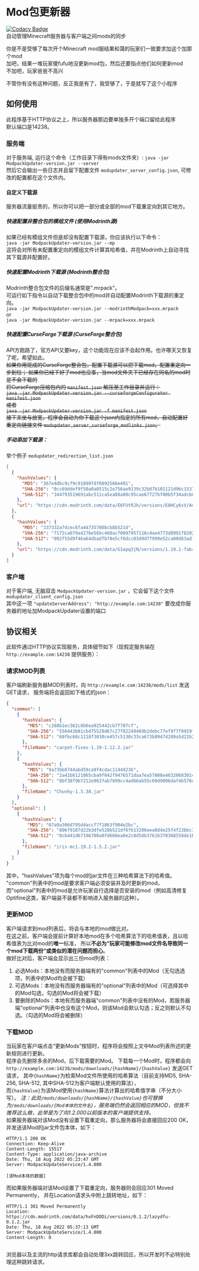 # Mod包更新器
[![Codacy Badge](https://app.codacy.com/project/badge/Grade/3fea904a0c874f7bb9222fc2eafc04c4)](https://www.codacy.com/gh/Micrafast/ModpackUpdater/dashboard?utm_source=github.com&amp;utm_medium=referral&amp;utm_content=Micrafast/ModpackUpdater&amp;utm_campaign=Badge_Grade)  
自动管理Minecraft服务器与客户端之间mods的同步

你是不是受够了每次开个Minecraft mod服结果和蔼的玩家们一致要求加这个加那个mod  
加吧，结果一堆玩家傻fufu地没更新mod包，然后还要指点他们如何更新mod  
不加吧，玩家爸爸不高兴

不管你有没有这种问题，反正我是有了，我受够了，于是就写了这个小程序

## 如何使用

此程序基于HTTP协议之上，所以服务器那边要单独多开个端口留给此程序  
默认端口是14238。  

### 服务端
对于服务端, 运行这个命令（工作目录下得有mods文件夹）:
``java -jar ModpackUpdater-version.jar --server``  
然后它会输出一些日志并且留下配置文件
``modupdater_server_config.json``, 
可修改的配置都在这个文件内。
#### 自定义下载源
服务器流量挺贵的，所以你可以把一部分或全部的mod下载重定向到其它地方。
##### 快速配置非整合包的模组文件 (使用Modrinth源)
如果已经有模组文件但是却没有配置下载源，你应该执行以下命令：    
``java -jar ModpackUpdater-version.jar --mp``  
这将会对所有未配置重定向的模组文件计算其哈希值，并在Modrinth上自动寻找其下载源并配置好。
##### 快速配置Modrinth下载源 (Modrinth整合包)
Modrinth整合包文件的后缀名通常是".mrpack"。  
可运行如下指令以自动下载整合包中的mod并自动配置Modrinth下载源的重定向。  
``java -jar ModpackUpdater-version.jar --modrinthModpack=xxx.mrpack``  
or  
``java -jar ModpackUpdater-version.jar --mrpack=xxx.mrpack``
##### 快速配置CurseForge下载源 (CurseForge整合包)
API方跑路了，官方API又要key，这个功能现在应该不会起作用。也许哪天又恢复了呢，希望如此。  
~~如果你用现成的CurseForge整合包，配置下载源可以把下载mod，配置重定向一步到位；
如果你已经下好了mod也没事，当mod文件夹下已经存在同名的mod时是不会下载的  
将CurseForge压缩包内的 ``manifest.json`` 解压至工作目录并运行：  
``java -jar ModpackUpdater-version.jar --curseforgeConfigurator manifest.json``  
或者  
``java -jar ModpackUpdater-version.jar -f manifest.json``  
接下来坐与放宽，程序会自动为你下载这个json内指定的所有mod，自动配置好重定向链接文件
``modupdater_server_curseforge_modlinks.json``。~~
##### 手动添加下载源：
举个例子 ``modupdater_redirection_list.json``
````json
[
  {
    "hashValues": {
      "MD5": "367e4dbc9cf9c918997df0892566e491",
      "SHA-256": "0cc69ddef9f50a0a0515c2e756ae9139c32b07b101121d96c153775dcc0ad174",
      "SHA-512": "344793519691abc511ca5ea88a00c95cae67727bf00b5f34adcb07b97b24f19e034c9a12c6cfcaa2c7f43eab193e8abe28cd437aeb9148eeb1258f7c78473099"
    },
    "url": "https://cdn.modrinth.com/data/E6FUtRJh/versions/E0HCy6sV/Adorn-3.8.1%2B1.19.2-fabric.jar"
  },
  {
    "hashValues": {
      "MD5": "337332a7dcec6fa44735700bcb8b521d",
      "SHA-256": "7172ca079a4276e56bc460acf0097957116c4ae4773d890178202425ce24dfb8",
      "SHA-512": "092f55d9f46a64dbadfb78e5cf6dcc03d9d77999e52ca00d63adff8fe39166bcf24eb254a2bc6257e95a118bad6912ce56cfe8fb71793f3034226e7f0243f2ac"
    },
    "url": "https://cdn.modrinth.com/data/G1epq3jN/versions/1.19.1-fabric0.58.5-1.3.1/advancementinfo-1.19.1-fabric0.58.5-1.3.1.jar"
  }
]
````

### 客户端
对于客户端, 无脑双击
``ModpackUpdater-version.jar`` ，它会留下这个文件
``modupdater_client_config.json``  
其中这一项
``"updateServerAddress": "http://example.com:14238"``
要改成你服务器的地址加ModpackUpdater设置的端口

## 协议相关
此软件通过HTTP协议实现服务，具体细节如下（现假定服务端在 `http://example.com:14238` 提供服务）：
### 请求MOD列表
客户端刷新服务器MOD列表时，向 `http://example.com:14238/mods/list` 发送GET请求，
服务端将会返回如下格式的json：
````json
{
  "common": [
    {
      "hashValues": {
        "MD5": "c268b1ec362c8b6ea925442cb7f707cf",
        "SHA-256": "550443b81cbd75528d67c27f82249469b2debc77ef9f7f8919f88a0320ed6f69",
        "SHA-512": "68fbc68c1118f3030ce457c5130c33ca673b8947d289a5d22b216b0b78cc5295260fe8954c9efa36d2f1274c7081bf5cdf65d9499e05f5c6e63c0be9e3e249f5"
      },
      "fileName": "carpet-fixes-1.19-1.12.2.jar"
    },
    {
      "hashValues": {
        "MD5": "9a73bb8744abd59ca9f4cdac1144d23b",
        "SHA-256": "2a41b6121065cba9f642f9476571daa7ea57808e46320683014d44e352a51056",
        "SHA-512": "8bf38f9b7212e9637ab7899cc4ad66ab55c60d9006daf4b576d3ab3881e8be82e7cecb1df85bba061a03c7ecf7210fa463034d2a586272cb2a74674af3bfb1bb"
      },
      "fileName": "Chunky-1.3.38.jar"
    }
  ],
  "optional": [
    {
      "hashValues": {
        "MD5": "07a9a306d795d4accf7f1863f904e2bc",
        "SHA-256": "806f9187d22b3dfe520b521df6fb13206eea8d4e25f4f23bbc3e5156649f6419",
        "SHA-512": "0cb441d67196700a0fd660ea0e2c8d58b37616370368558de1bf26c8bcb1db95ccba652923ed2305c8439bd83e00983d4f359659b86d72c148160464f03fc99f"
      },
      "fileName": "iris-mc1.19.2-1.5.2.jar"
    }
  ]
}
````
其中，"hashValues"项为每个mod的jar文件在三种哈希算法下的哈希值。  
"common"列表中的mod是要求客户端必须安装并及时更新的mod，
而"optional"列表中的mod是允许玩家自行选择是否安装的mod（例如高清修复Optifine这类，客户端装不装都不影响进入服务器的这种）。
### 更新MOD
客户端请求到mod列表后，将会与本地的mod做比对。  
在这之前，客户端会提前计算好本地mod在多个哈希算法下的哈希值表，且以哈希值表为比对mod的**唯一**标准，
所以**不必为“玩家可能修改mod文件名导致同一个mod下载两份”或类似的潜在问题而担心**。  
做好比对后，客户端会显示出三份mod列表：
1. 必选Mods：本地没有而服务器端有的"common"列表中的Mod（无勾选选项，列表中的Mod均会被下载）
2. 可选Mods：本地没有而服务器端有的"optional"列表中的Mod（可选择其中的Mod勾选，勾选的Mod将会被下载）
3. 要删除的Mods：本地有而服务器端"common"列表中没有的Mod，若服务器端"optional"列表中也没有这个Mod，则该Mod会默认勾选；反之则默认不勾选。（勾选的Mod将会被删除）
### 下载MOD
当玩家在客户端点击“更新Mods”按钮时，程序将会按照上文中Mod列表所述的更新规则进行更新。  
程序会先删除多余的Mod，后下载需要的Mod。
下载每一个Mod时，程序都会向 `http://example.com:14238/mods/downloads/{hashName}/{hashValue}` 发送GET请求，
其中`{hashName}`为检索Mod文件所使用的哈希算法（目前支持MD5, SHA-256, SHA-512, 其中SHA-512为客户端默认使用的算法），  
而`{hashValue}`为该Mod使用`{hashName}`算法计算出的哈希值字串（不分大小写）。
*注：此处`/mods/downloads/{hashName}/{hashValue}`也可替换为`/mods/downloads/{Mod本体的文件名}`，服务端仍然会返回相应的MOD，但我不推荐这么做，此举是为了向1.2.000以前版本的客户端提供支持。*  
如果服务器端对该Mod没有设置下载重定向，那么服务器将会直接回应200 OK，并发送该Mod的jar文件包本体，如下：
````
HTTP/1.1 200 OK
Connection: Keep-Alive
Content-Length: 15517
Content-Type: application/java-archive
Date: Thu, 18 Aug 2022 05:23:47 GMT
Server: ModpackUpdateService/1.4.000

[该Mod本体的数据]
````
而如果服务器端对该Mod设置了下载重定向，服务器则会回应301 Moved Permanently，
并在Location请求头中附上跳转地址，如下：
````
HTTP/1.1 301 Moved Permanently
Location: https://cdn.modrinth.com/data/hvFnDODi/versions/0.1.2/lazydfu-0.1.2.jar
Date: Thu, 18 Aug 2022 05:37:13 GMT
Server: ModpackUpdateService/1.4.000
Content-Length: 0


````
浏览器以及主流的http请求库都会自动处理3xx跳转回应，所以开发时不必特别处理这种跳转请求。